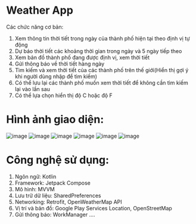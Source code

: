 # Weather App
Các chức năng cơ bản:
1. Xem thông tin thời tiết trong ngày của thành phố hiện tại theo định vị tự động
2. Dự báo thời tiết các khoảng thời gian trong ngày và 5 ngày tiếp theo
3. Xem bản đồ thành phố đang được định vị, xem thời tiết
4. Gửi thông báo về thời tiết hàng ngày 
5. Tìm kiếm và xem thời tiết của các thành phố trên thế giới(Hiển thị gợi ý khi người dùng nhập để tìm kiếm)
6. Có thể lưu lại các thành phố muốn xem thời tiết để không cần tìm kiếm lại vào lần sau
7. Có thể lựa chọn hiển thị độ C hoặc độ F
# Hình ảnh giao diện:
![image](https://github.com/user-attachments/assets/16d1a829-39be-4a99-b188-7e92ab14e9b0)
![image](https://github.com/user-attachments/assets/adc64695-0c3a-4fb0-9446-377c024c3b1c)
![image](https://github.com/user-attachments/assets/203c75ce-08ae-4faa-b206-ad7064a7623c)
![image](https://github.com/user-attachments/assets/bc2a7cde-4e3a-4df8-acaf-f2636492c28a)
![image](https://github.com/user-attachments/assets/1126000c-02ea-414a-975b-602e51e362b3)
![image](https://github.com/user-attachments/assets/b87b403c-fcaf-4715-bbb0-fed2c57088cc)
# Công nghệ sử dụng:
1. Ngôn ngữ: Kotlin
2. Framework: Jetpack Compose
3. Mô hình: MVVM
4. Lưu trữ dữ liệu: SharedPreferences
5. Networking: Retrofit, OpenWeatherMap API
6. Vị trí và bản đồ: Google Play Services Location, OpenStreetMap
7. Gửi thông báo: WorkManager
....
